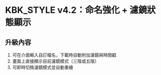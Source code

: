 
# KBK_STYLE v4.2：命名強化 + 濾鏡狀態顯示

## 升級內容

1. 可在介面輸入自訂檔名，下載時自動附加濾鏡與時間戳
2. 畫面上直接顯示目前濾鏡模式（三階或五階）
3. 可即時切換濾鏡模式並自動重繪

